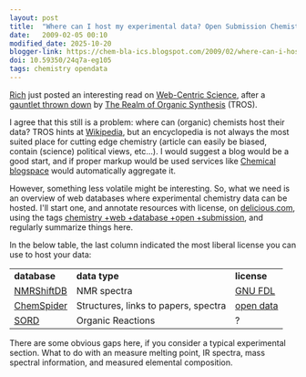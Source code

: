 ```yaml
---
layout: post
title:  "Where can I host my experimental data? Open Submission Chemistry Databases #1"
date:   2009-02-05 00:10
modified_date: 2025-10-20
blogger-link: https://chem-bla-ics.blogspot.com/2009/02/where-can-i-host-my-experimental-data.html
doi: 10.59350/24q7a-eg105
tags: chemistry opendata
---
```


[Rich](http://depth-first.com/) just posted an interesting read on [Web-Centric Science](http://depth-first.com/articles/2009/02/04/web-centric-science),
after a [gauntlet thrown down](http://therealmoforganicsynthesis.blogspot.com/2009/02/throwing-down-gauntlet-for-my-fellow.html) by
[The Realm of Organic Synthesis](http://therealmoforganicsynthesis.blogspot.com/) (TROS).

I agree that this still is a problem: where can (organic) chemists host their data? TROS hints at [Wikipedia](http://wikipedia.org/),
but an encyclopedia is not always the most suited place for cutting edge chemistry (article can easily be biased, contain (science)
political views, etc...). I would suggest a blog would be a good start, and if proper markup would be used services like
[Chemical blogspace](http://cb.openmolecules.net/) would automatically aggregate it.

However, something less volatile might be interesting. So, what we need is an overview of web databases where experimental chemistry
data can be hosted. I'll start one, and annotate resources with license, on [delicious.com](http://delicious.com/egonw),
using the tags [chemistry +web +database +open +submission](http://delicious.com/tag/chemistry+web+database+open+submission),
and regularly summarize things here.

In the below table, the last column indicated the most liberal license you can use to host your data:

<table>
  <tbody>
    <tr>
      <td><span style="font-weight:bold;">database</span></td>
      <td><span style="font-weight:bold;">data type</span></td>
      <td><span style="font-weight:bold;">license</span></td>
    </tr>
    <tr>
      <td><a href="http://nmrshiftdb.ice.mpg.de/">NMRShiftDB</a></td>
      <td>NMR spectra</td>
      <td><a href="http://www.gnu.org/copyleft/fdl.html">GNU FDL</a></td>
    </tr>
    <tr>
      <td><a href="http://nmrshiftdb.ice.mpg.de/">ChemSpider</a></td>
      <td>Structures, links to papers, spectra</td>
      <td><a href="http://www.opendefinition.org/">open data</a></td>
    </tr>
    <tr>
      <td><a href="http://sord.nl/">SORD</a></td>
      <td>Organic Reactions</td><td>?</td>
    </tr>
  </tbody>
</table>

There are some obvious gaps here, if you consider a typical experimental section. What to do with an measure melting point, IR spectra, mass spectral information, and measured elemental composition.

